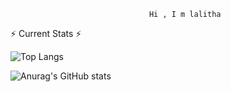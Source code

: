                                    Hi , I m lalitha 

⚡ Current Stats ⚡


![Top Langs](https://github-readme-stats.vercel.app/api/top-langs/?username=sherlockmoriarity&layout=compact)

![Anurag's GitHub stats](https://github-readme-stats.vercel.app/api?username=sherlockmoriarity&show_icons=true&theme=transparent)




